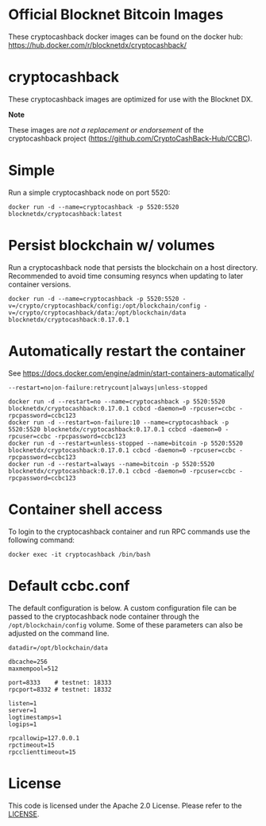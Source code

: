 Official Blocknet Bitcoin Images
=================================

These cryptocashback docker images can be found on the docker hub: https://hub.docker.com/r/blocknetdx/cryptocashback/

cryptocashback
========

These cryptocashback images are optimized for use with the Blocknet DX.

**Note**

These images are _not a replacement or endorsement_ of the cryptocashback project (https://github.com/CryptoCashBack-Hub/CCBC).


Simple
======

Run a simple cryptocashback node on port 5520:
```
docker run -d --name=cryptocashback -p 5520:5520 blocknetdx/cryptocashback:latest
```


Persist blockchain w/ volumes
=============================

Run a cryptocashback node that persists the blockchain on a host directory. Recommended to avoid time consuming resyncs when updating to later container versions.
```
docker run -d --name=cryptocashback -p 5520:5520 -v=/crypto/cryptocashback/config:/opt/blockchain/config -v=/crypto/cryptocashback/data:/opt/blockchain/data blocknetdx/cryptocashback:0.17.0.1
```


Automatically restart the container
===================================

See https://docs.docker.com/engine/admin/start-containers-automatically/

`--restart=no|on-failure:retrycount|always|unless-stopped`

```
docker run -d --restart=no --name=cryptocashback -p 5520:5520 blocknetdx/cryptocashback:0.17.0.1 ccbcd -daemon=0 -rpcuser=ccbc -rpcpassword=ccbc123
docker run -d --restart=on-failure:10 --name=cryptocashback -p 5520:5520 blocknetdx/cryptocashback:0.17.0.1 ccbcd -daemon=0 -rpcuser=ccbc -rpcpassword=ccbc123
docker run -d --restart=unless-stopped --name=bitcoin -p 5520:5520 blocknetdx/cryptocashback:0.17.0.1 ccbcd -daemon=0 -rpcuser=ccbc -rpcpassword=ccbc123
docker run -d --restart=always --name=bitcoin -p 5520:5520 blocknetdx/cryptocashback:0.17.0.1 ccbcd -daemon=0 -rpcuser=ccbc -rpcpassword=ccbc123
```


Container shell access
======================

To login to the cryptocashback container and run RPC commands use the following command:
```
docker exec -it cryptocashback /bin/bash
```


Default ccbc.conf
=====================

The default configuration is below. A custom configuration file can be passed to the cryptocashback  node container through the `/opt/blockchain/config` volume. Some of these parameters can also be adjusted on the command line.
```
datadir=/opt/blockchain/data

dbcache=256
maxmempool=512

port=8333    # testnet: 18333
rpcport=8332 # testnet: 18332

listen=1
server=1
logtimestamps=1
logips=1

rpcallowip=127.0.0.1
rpctimeout=15
rpcclienttimeout=15
```


License
=======

This code is licensed under the Apache 2.0 License. Please refer to the [LICENSE](https://github.com/BlocknetDX/dockerimages/blob/master/LICENSE).